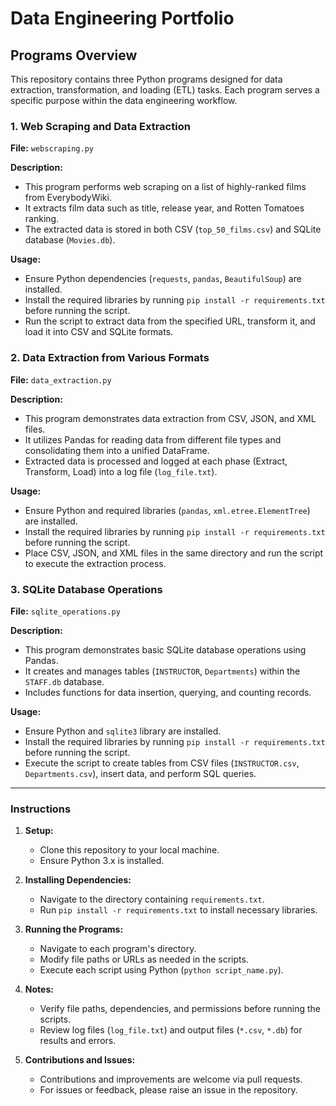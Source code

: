# Data Engineering Portfolio

## Programs Overview

This repository contains three Python programs designed for data extraction, transformation, and loading (ETL) tasks. Each program serves a specific purpose within the data engineering workflow.

### 1. Web Scraping and Data Extraction

**File:** `webscraping.py`

**Description:**
- This program performs web scraping on a list of highly-ranked films from EverybodyWiki.
- It extracts film data such as title, release year, and Rotten Tomatoes ranking.
- The extracted data is stored in both CSV (`top_50_films.csv`) and SQLite database (`Movies.db`).

**Usage:**
- Ensure Python dependencies (`requests`, `pandas`, `BeautifulSoup`) are installed.
- Install the required libraries by running `pip install -r requirements.txt` before running the script.
- Run the script to extract data from the specified URL, transform it, and load it into CSV and SQLite formats.

### 2. Data Extraction from Various Formats

**File:** `data_extraction.py`

**Description:**
- This program demonstrates data extraction from CSV, JSON, and XML files.
- It utilizes Pandas for reading data from different file types and consolidating them into a unified DataFrame.
- Extracted data is processed and logged at each phase (Extract, Transform, Load) into a log file (`log_file.txt`).

**Usage:**
- Ensure Python and required libraries (`pandas`, `xml.etree.ElementTree`) are installed.
- Install the required libraries by running `pip install -r requirements.txt` before running the script.
- Place CSV, JSON, and XML files in the same directory and run the script to execute the extraction process.

### 3. SQLite Database Operations

**File:** `sqlite_operations.py`

**Description:**
- This program demonstrates basic SQLite database operations using Pandas.
- It creates and manages tables (`INSTRUCTOR`, `Departments`) within the `STAFF.db` database.
- Includes functions for data insertion, querying, and counting records.

**Usage:**
- Ensure Python and `sqlite3` library are installed.
- Install the required libraries by running `pip install -r requirements.txt` before running the script.
- Execute the script to create tables from CSV files (`INSTRUCTOR.csv`, `Departments.csv`), insert data, and perform SQL queries.

---

### Instructions

1. **Setup:**
   - Clone this repository to your local machine.
   - Ensure Python 3.x is installed.

2. **Installing Dependencies:**
   - Navigate to the directory containing `requirements.txt`.
   - Run `pip install -r requirements.txt` to install necessary libraries.

3. **Running the Programs:**
   - Navigate to each program's directory.
   - Modify file paths or URLs as needed in the scripts.
   - Execute each script using Python (`python script_name.py`).

4. **Notes:**
   - Verify file paths, dependencies, and permissions before running the scripts.
   - Review log files (`log_file.txt`) and output files (`*.csv`, `*.db`) for results and errors.

5. **Contributions and Issues:**
   - Contributions and improvements are welcome via pull requests.
   - For issues or feedback, please raise an issue in the repository.
